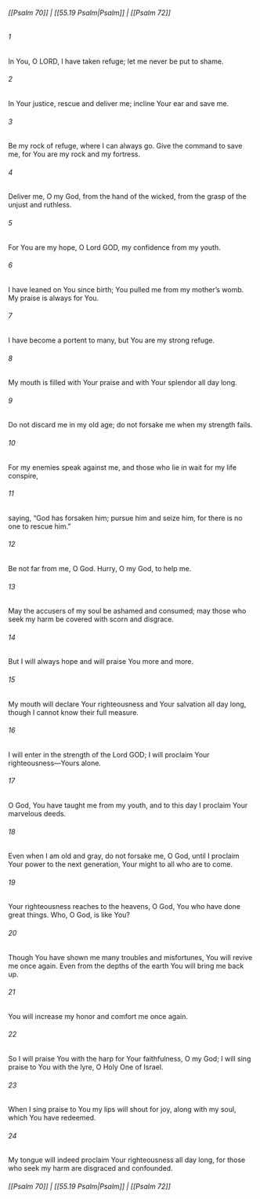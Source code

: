 
###### [[Psalm 70]] | [[55.19 Psalm|Psalm]] | [[Psalm 72]]

###### 1
In You, O LORD, I have taken refuge; let me never be put to shame.
###### 2
In Your justice, rescue and deliver me; incline Your ear and save me.
###### 3
Be my rock of refuge, where I can always go. Give the command to save me, for You are my rock and my fortress.
###### 4
Deliver me, O my God, from the hand of the wicked, from the grasp of the unjust and ruthless.
###### 5
For You are my hope, O Lord GOD, my confidence from my youth.
###### 6
I have leaned on You since birth; You pulled me from my mother’s womb. My praise is always for You.
###### 7
I have become a portent to many, but You are my strong refuge.
###### 8
My mouth is filled with Your praise and with Your splendor all day long.
###### 9
Do not discard me in my old age; do not forsake me when my strength fails.
###### 10
For my enemies speak against me, and those who lie in wait for my life conspire,
###### 11
saying, “God has forsaken him; pursue him and seize him, for there is no one to rescue him.”
###### 12
Be not far from me, O God. Hurry, O my God, to help me.
###### 13
May the accusers of my soul be ashamed and consumed; may those who seek my harm be covered with scorn and disgrace.
###### 14
But I will always hope and will praise You more and more.
###### 15
My mouth will declare Your righteousness and Your salvation all day long, though I cannot know their full measure.
###### 16
I will enter in the strength of the Lord GOD; I will proclaim Your righteousness—Yours alone.
###### 17
O God, You have taught me from my youth, and to this day I proclaim Your marvelous deeds.
###### 18
Even when I am old and gray, do not forsake me, O God, until I proclaim Your power to the next generation, Your might to all who are to come.
###### 19
Your righteousness reaches to the heavens, O God, You who have done great things. Who, O God, is like You?
###### 20
Though You have shown me many troubles and misfortunes, You will revive me once again. Even from the depths of the earth You will bring me back up.
###### 21
You will increase my honor and comfort me once again.
###### 22
So I will praise You with the harp for Your faithfulness, O my God; I will sing praise to You with the lyre, O Holy One of Israel.
###### 23
When I sing praise to You my lips will shout for joy, along with my soul, which You have redeemed.
###### 24
My tongue will indeed proclaim Your righteousness all day long, for those who seek my harm are disgraced and confounded.

###### [[Psalm 70]] | [[55.19 Psalm|Psalm]] | [[Psalm 72]]
